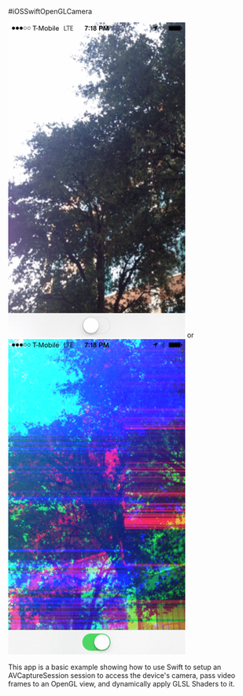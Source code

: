 #iOSSwiftOpenGLCamera

![Example](without_shader.gif) or ![Example](with_shader.gif)

This app is a basic example showing how to use Swift to setup an AVCaptureSession session to access the device's camera, pass video frames to an OpenGL view, and dynamically apply GLSL Shaders to it.